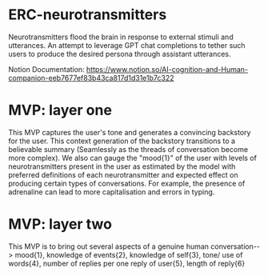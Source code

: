 # ERC-neurotransmitters
Neurotransmitters flood the brain in response to external stimuli and utterances. An attempt to leverage GPT chat completions to tether such users to produce the desired persona through assistant utterances.

Notion Documentation: https://www.notion.so/AI-cognition-and-Human-companion-eeb7677ef83b43ca817d1d31e1b7c322

# MVP: layer one
This MVP captures the user's tone and generates a convincing backstory for the user. This context generation of the backstory transitions to a believable summary (Seamlessly as the threads of conversation become more complex). We also can gauge the "mood{1}" of the user with levels of neurotransmitters present in the user as estimated by the model with preferred definitions of each neurotransmitter and expected effect on producing certain types of conversations. For example, the presence of adrenaline can lead to more capitalisation and errors in typing.

# MVP: layer two
This MVP is to bring out several aspects of a genuine human conversation--> mood{1}, knowledge of events{2}, knowledge of self{3}, tone/ use of words{4}, number of replies per one reply of user{5}, length of reply{6}
